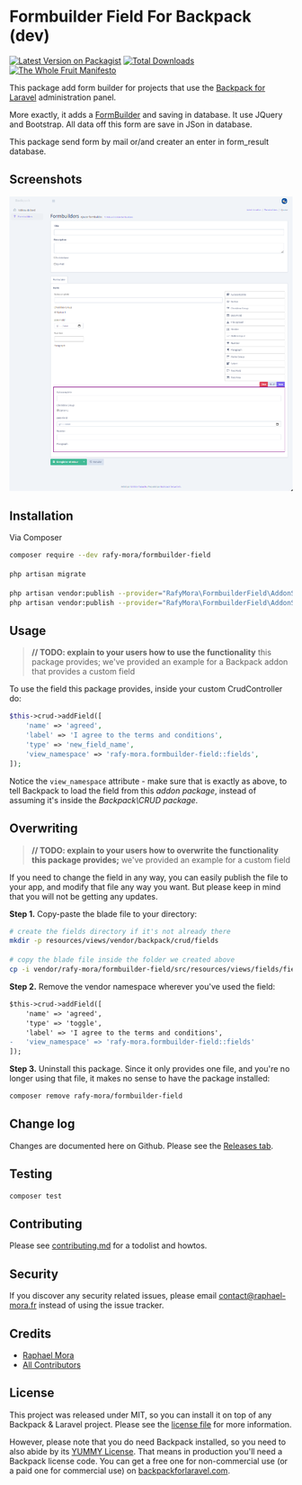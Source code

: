 # Formbuilder Field For Backpack (dev)

[![Latest Version on Packagist][ico-version]][link-packagist]
[![Total Downloads][ico-downloads]][link-downloads]
[![The Whole Fruit Manifesto](https://img.shields.io/badge/writing%20standard-the%20whole%20fruit-brightgreen)](https://github.com/the-whole-fruit/manifesto)

This package add form builder for projects that use the [Backpack for Laravel](https://backpackforlaravel.com/) administration panel.

More exactly, it adds a [FormBuilder](https://formbuilder.online/) and saving in database. It use JQuery and Bootstrap. All data off this form are save in JSon in database.

This package send form by mail or/and creater an enter in form_result database.

## Screenshots

![Backpack Toggle Field Addon](https://github.com/RafyMora/formbuilder-field/blob/b43e7b6ab66d230b7e198ebce80d02071f482ae2/resources/assets/images/screenshot_2022-03-11.png)


## Installation

Via Composer

``` bash
composer require --dev rafy-mora/formbuilder-field

php artisan migrate

php artisan vendor:publish --provider="RafyMora\FormbuilderField\AddonServiceProvider" --tag="config"
php artisan vendor:publish --provider="RafyMora\FormbuilderField\AddonServiceProvider" --tag="assets"
```

## Usage

> **// TODO: explain to your users how to use the functionality** this package provides; 
> we've provided an example for a Backpack addon that provides a custom field

To use the field this package provides, inside your custom CrudController do:

```php
$this->crud->addField([
    'name' => 'agreed',
    'label' => 'I agree to the terms and conditions',
    'type' => 'new_field_name',
    'view_namespace' => 'rafy-mora.formbuilder-field::fields',
]);
```

Notice the ```view_namespace``` attribute - make sure that is exactly as above, to tell Backpack to load the field from this _addon package_, instead of assuming it's inside the _Backpack\CRUD package_.


## Overwriting

> **// TODO: explain to your users how to overwrite the functionality this package provides;**
> we've provided an example for a custom field

If you need to change the field in any way, you can easily publish the file to your app, and modify that file any way you want. But please keep in mind that you will not be getting any updates.

**Step 1.** Copy-paste the blade file to your directory:
```bash
# create the fields directory if it's not already there
mkdir -p resources/views/vendor/backpack/crud/fields

# copy the blade file inside the folder we created above
cp -i vendor/rafy-mora/formbuilder-field/src/resources/views/fields/field_name.blade.php resources/views/vendor/backpack/crud/fields/field_name.blade.php
```

**Step 2.** Remove the vendor namespace wherever you've used the field:
```diff
$this->crud->addField([
    'name' => 'agreed',
    'type' => 'toggle',
    'label' => 'I agree to the terms and conditions',
-   'view_namespace' => 'rafy-mora.formbuilder-field::fields'
]);
```

**Step 3.** Uninstall this package. Since it only provides one file, and you're no longer using that file, it makes no sense to have the package installed:
```bash
composer remove rafy-mora/formbuilder-field
```

## Change log

Changes are documented here on Github. Please see the [Releases tab](https://github.com/rafy-mora/formbuilder-field/releases).

## Testing

``` bash
composer test
```

## Contributing

Please see [contributing.md](contributing.md) for a todolist and howtos.

## Security

If you discover any security related issues, please email contact@raphael-mora.fr instead of using the issue tracker.

## Credits

- [Raphael Mora][link-author]
- [All Contributors][link-contributors]

## License

This project was released under MIT, so you can install it on top of any Backpack & Laravel project. Please see the [license file](license.md) for more information. 

However, please note that you do need Backpack installed, so you need to also abide by its [YUMMY License](https://github.com/Laravel-Backpack/CRUD/blob/master/LICENSE.md). That means in production you'll need a Backpack license code. You can get a free one for non-commercial use (or a paid one for commercial use) on [backpackforlaravel.com](https://backpackforlaravel.com).


[ico-version]: https://img.shields.io/packagist/v/rafy-mora/formbuilder-field.svg?style=flat-square
[ico-downloads]: https://img.shields.io/packagist/dt/rafy-mora/formbuilder-field.svg?style=flat-square

[link-packagist]: https://packagist.org/packages/rafy-mora/formbuilder-field
[link-downloads]: https://packagist.org/packages/rafy-mora/formbuilder-field
[link-author]: https://github.com/rafy-mora
[link-contributors]: ../../contributors

